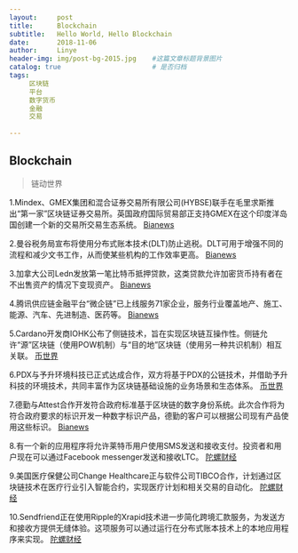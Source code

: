 ```yaml
---
layout:     post
title:      Blockchain
subtitle:   Hello World, Hello Blockchain
date:       2018-11-06 
author:     Linye 
header-img: img/post-bg-2015.jpg 	#这篇文章标题背景图片
catalog: true 						# 是否归档
tags:	
     区块链
     平台
     数字货币
     金融
     交易
    
---
```


## Blockchain
>链动世界

1.Mindex、GMEX集团和混合证券交易所有限公司(HYBSE)联手在毛里求斯推出“第一家”区块链证券交易所。英国政府国际贸易部正支持GMEX在这个印度洋岛国创建一个新的交易所交易生态系统。 [Bianews](https://www.bianews.com/news/flash?id=23972)

2.曼谷税务局宣布将使用分布式账本技术(DLT)防止逃税。DLT可用于增强不同的流程和减少文书工作，从而使某些机构的工作效率更高。 [Bianews](https://www.bianews.com/news/flash?id=23940)

3.加拿大公司Ledn发放第一笔比特币抵押贷款，这类贷款允许加密货币持有者在不出售资产的情况下变现资产。 [Bianews](https://www.bianews.com/news/flash?id=23933)

4.腾讯供应链金融平台“微企链”已上线服务71家企业，服务行业覆盖地产、施工、能源、汽车、先进制造、医药等。 [Bianews](https://www.bianews.com/news/flash?id=23961)

5.Cardano开发商IOHK公布了侧链技术，旨在实现区块链互操作性。侧链允许“源”区块链（使用POW机制）与“目的地”区块链（使用另一种共识机制）相互关联。 [币世界](https://www.bishijie.com/kuaixun_146840)

6.PDX与予升环境科技已正式达成合作，双方将基于PDX的公链技术，并借助予升科技的环境技术，共同丰富作为区块链基础设施的业务场景和生态体系。 [币世界](https://www.bishijie.com/kuaixun_147232)

7.德勤与Attest合作开发符合政府标准基于区块链的数字身份系统。此次合作将为符合政府要求的标识开发一种数字标识产品，德勤的客户可以根据公司现有产品使用这些标识。 [Bianews](https://www.bianews.com/news/flash?id=23941)

8.有一个新的应用程序将允许莱特币用户使用SMS发送和接收支付。投资者和用户现在可以通过Facebook messenger发送和接收LTC。 [陀螺财经](https://www.tuoluocaijing.cn/kuaixun/detail-32145.html)

9.美国医疗保健公司Change Healthcare正与软件公司TIBCO合作，计划通过区块链技术在医疗行业引入智能合约，实现医疗计划和相关交易的自动化。 [陀螺财经](https://www.tuoluocaijing.cn/kuaixun/detail-32134.html)

10.Sendfriend正在使用Ripple的Xrapid技术进一步简化跨境汇款服务，为发送方和接收方提供无缝体验。这项服务可以通过运行在分布式账本技术上的本地应用程序来实现。 [陀螺财经](https://www.tuoluocaijing.cn/kuaixun/detail-32113.html)
